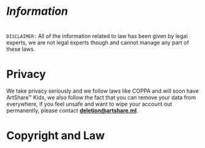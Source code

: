 # _Information_ 

#
`DISCLAIMER:` All of the information related to law has been given by legal experts, we are not legal experts though and cannot manage any part of these laws.




# Privacy  
We take privacy seriously and we follow laws like COPPA and will soon have ArtShare™ Kids, we also follow the fact that you can remove your data from everywhere, if you feel unsafe and want to wipe your account out permanently, please contact **deletion@artshare.ml**. 


# Copyright and Law



#
